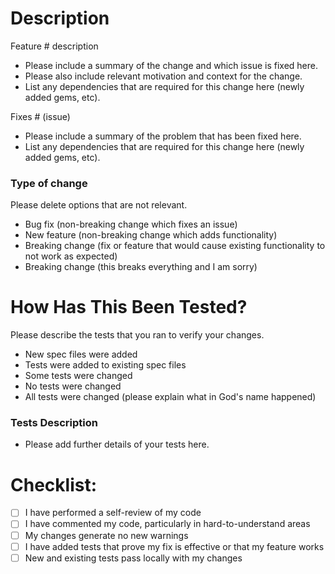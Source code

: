 # Description

Feature # description
- Please include a summary of the change and which issue is fixed here.
- Please also include relevant motivation and context for the change. 
- List any dependencies that are required for this change here (newly added gems, etc).

Fixes # (issue)
- Please include a summary of the problem that has been fixed here. 
- List any dependencies that are required for this change here (newly added gems, etc).

### Type of change

Please delete options that are not relevant.

- Bug fix (non-breaking change which fixes an issue)
- New feature (non-breaking change which adds functionality)
- Breaking change (fix or feature that would cause existing functionality to not work as expected)
- Breaking change (this breaks everything and I am sorry)

# How Has This Been Tested?

Please describe the tests that you ran to verify your changes. 

- New spec files were added
- Tests were added to existing spec files
- Some tests were changed
- No tests were changed
- All tests were changed (please explain what in God's name happened)

### Tests Description

- Please add further details of your tests here.

# Checklist:

- [ ] I have performed a self-review of my code
- [ ] I have commented my code, particularly in hard-to-understand areas
- [ ] My changes generate no new warnings
- [ ] I have added tests that prove my fix is effective or that my feature works
- [ ] New and existing tests pass locally with my changes
